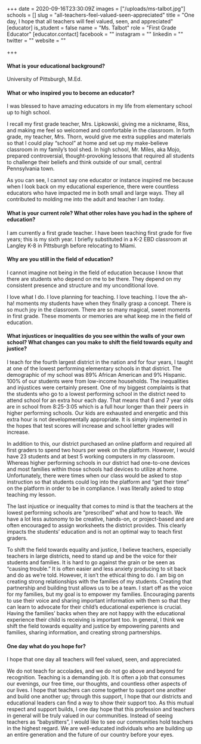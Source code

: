 +++
date = 2020-09-16T23:30:09Z
images = ["/uploads/ms-talbot.jpg"]
schools = []
slug = "all-teachers-feel-valued-seen-appreciated"
title = "One day, I hope that all teachers will feel valued, seen, and appreciated"
[educator]
is_student = false
name = "Ms. Talbot"
role = "First Grade Educator"
[educator.contact]
facebook = ""
instagram = ""
linkedin = ""
twitter = ""
website = ""

+++
#### What is your educational background?

University of Pittsburgh, M.Ed.

#### What or who inspired you to become an educator?

I was blessed to have amazing educators in my life from elementary school up to high school.

I recall my first grade teacher, Mrs. Lipkowski, giving me a nickname, Riss, and making me feel so welcomed and comfortable in the classroom. In forth grade, my teacher, Mrs. Thorn, would give me extra supplies and materials so that I could play “school” at home and set up my make-believe classroom in my family’s tool shed. In high school, Mr. Miles, aka Mojo, prepared controversial, thought-provoking lessons that required all students to challenge their beliefs and think outside of our small, central Pennsylvania town.

As you can see, I cannot say one educator or instance inspired me because when I look back on my educational experience, there were countless educators who have impacted me in both small and large ways. They all contributed to molding me into the adult and teacher I am today.

#### What is your current role? What other roles have you had in the sphere of education?

I am currently a first grade teacher. I have been teaching first grade for five years; this is my sixth year. I briefly substituted in a K-2 EBD classroom at Langley K-8 in Pittsburgh before relocating to Miami.

#### Why are you still in the field of education?

I cannot imagine not being in the field of education because I know that there are students who depend on me to be there. They depend on my consistent presence and structure and my unconditional love.

I love what I do. I love planning for teaching. I love teaching. I love the ah-ha! moments my students have when they finally grasp a concept. There is so much joy in the classroom. There are so many magical, sweet moments in first grade. These moments or memories are what keep me in the field of education.

#### What injustices or inequalities do you see within the walls of your own school? What changes can you make to shift the field towards equity and justice?

I teach for the fourth largest district in the nation and for four years, I taught at one of the lowest performing elementary schools in that district. The demographic of my school was 89% African American and 9% Hispanic. 100% of our students were from low-income households. The inequalities and injustices were certainly present. One of my biggest complaints is that the students who go to a lowest performing school in the district need to attend school for an extra hour each day. That means that 6 and 7 year olds are in school from 8:25-3:05 which is a full hour longer than their peers in higher performing schools. Our kids are exhausted and energetic and this extra hour is not developmentally appropriate. It is simply implemented in the hopes that test scores will increase and school letter grades will increase.

In addition to this, our district purchased an online platform and required all first graders to spend two hours per week on the platform. However, I would have 23 students and at best 5 working computers in my classroom. Whereas higher performing schools in our district had one-to-one devices and most families within those schools had devices to utilize at home. Unfortunately, there were times when our class would be asked to stop instruction so that students could log into the platform and “get their time” on the platform in order to be in compliance. I was literally asked to stop teaching my lesson.

The last injustice or inequality that comes to mind is that the teachers at the lowest performing schools are “prescribed” what and how to teach. We have a lot less autonomy to be creative, hands-on, or project-based and are often encouraged to assign worksheets the district provides. This clearly impacts the students’ education and is not an optimal way to teach first graders.

To shift the field towards equality and justice, I believe teachers, especially teachers in large districts, need to stand up and be the voice for their students and families. It is hard to go against the grain or be seen as “causing trouble.” It is often easier and less anxiety producing to sit back and do as we’re told. However, it isn’t the ethical thing to do. I am big on creating strong relationships with the families of my students. Creating that partnership and building trust allows us to be a team. I start off as the voice for my families, but my goal is to empower my families. Encouraging parents to use their voice and sharing important information with them so that they can learn to advocate for their child’s educational experience is crucial. Having the families’ backs when they are not happy with the educational experience their child is receiving is important too. In general, I think we shift the field towards equality and justice by empowering parents and families, sharing information, and creating strong partnerships.

#### One day what do you hope for?

I hope that one day all teachers will feel valued, seen, and appreciated.

We do not teach for accolades, and we do not go above and beyond for recognition. Teaching is a demanding job. It is often a job that consumes our evenings, our free time, our thoughts, and countless other aspects of our lives. I hope that teachers can come together to support one another and build one another up; through this support, I hope that our districts and educational leaders can find a way to show their support too. As this mutual respect and support builds, I one day hope that this profession and teachers in general will be truly valued in our communities. Instead of seeing teachers as “babysitters”, I would like to see our communities hold teachers in the highest regard. We are well-educated individuals who are building up an entire generation and the future of our country before your eyes.